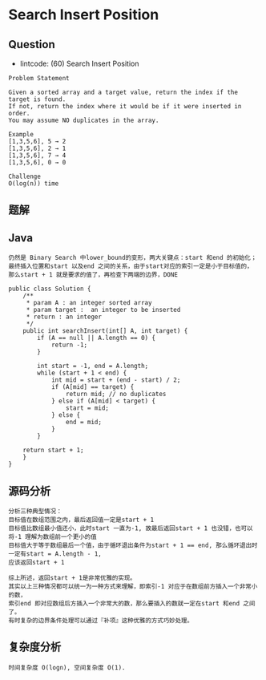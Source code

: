 # Search Insert Position

## Question

- lintcode: (60) Search Insert Position

```
Problem Statement

Given a sorted array and a target value, return the index if the target is found. 
If not, return the index where it would be if it were inserted in order.
You may assume NO duplicates in the array.

Example
[1,3,5,6], 5 → 2
[1,3,5,6], 2 → 1
[1,3,5,6], 7 → 4
[1,3,5,6], 0 → 0

Challenge
O(log(n)) time
```

## 题解

## Java

    仍然是 Binary Search 中lower_bound的变形，两大关键点：start 和end 的初始化；
    最终插入位置和start 以及end 之间的关系，由于start对应的索引一定是小于目标值的，
    那么start + 1 就是要求的值了，再检查下两端的边界，DONE

    public class Solution {
        /**
         * param A : an integer sorted array
         * param target :  an integer to be inserted
         * return : an integer
         */
        public int searchInsert(int[] A, int target) {
            if (A == null || A.length == 0) {
                return -1;
            }
    
            int start = -1, end = A.length;
            while (start + 1 < end) {
                int mid = start + (end - start) / 2;
                if (A[mid] == target) {
                    return mid; // no duplicates
                } else if (A[mid] < target) {
                    start = mid;
                } else {
                    end = mid;
                }
            }
    
        return start + 1;
        }
    }
    
    
## 源码分析

    分析三种典型情况：
    目标值在数组范围之内，最后返回值一定是start + 1
    目标值比数组最小值还小，此时start 一直为-1, 故最后返回start + 1 也没错，也可以将-1 理解为数组前一个更小的值
    目标值大于等于数组最后一个值，由于循环退出条件为start + 1 == end, 那么循环退出时一定有start = A.length - 1, 
    应该返回start + 1
    
    综上所述，返回start + 1是非常优雅的实现。
    其实以上三种情况都可以统一为一种方式来理解，即索引-1 对应于在数组前方插入一个非常小的数，
    索引end 即对应数组后方插入一个非常大的数，那么要插入的数就一定在start 和end 之间了。
    有时复杂的边界条件处理可以通过『补项』这种优雅的方式巧妙处理。

## 复杂度分析

    时间复杂度 O(logn), 空间复杂度 O(1).
